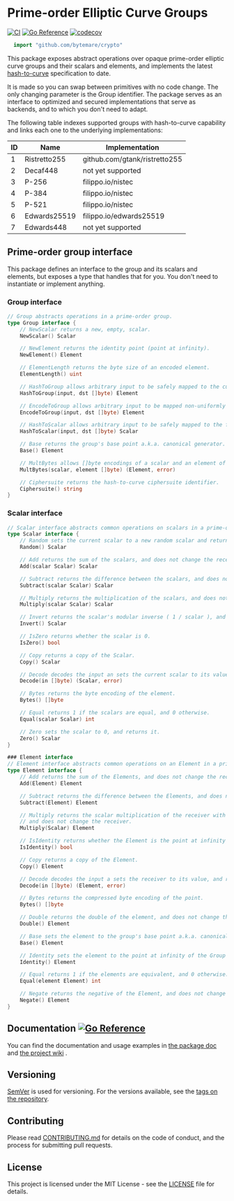 # Prime-order Elliptic Curve Groups
[![CI](https://github.com/bytemare/crypto/actions/workflows/ci.yml/badge.svg)](https://github.com/bytemare/crypto/actions/workflows/ci.yml)
[![Go Reference](https://pkg.go.dev/badge/github.com/bytemare/crypto.svg)](https://pkg.go.dev/github.com/bytemare/crypto)
[![codecov](https://codecov.io/gh/bytemare/crypto/branch/main/graph/badge.svg?token=5bQfB0OctA)](https://codecov.io/gh/bytemare/crypto)

```Go
  import "github.com/bytemare/crypto"
```

This package exposes abstract operations over opaque prime-order elliptic curve groups and their scalars and elements,
and implements the latest [hash-to-curve](https://datatracker.ietf.org/doc/draft-irtf-cfrg-hash-to-curve/) specification
to date.

It is made so you can swap between primitives with no code change. The only changing parameter is the Group identifier.
The package serves as an interface to optimized and secured implementations that serve as backends, and to which you
don't need to adapt.

The following table indexes supported groups with hash-to-curve capability and links each one to the underlying implementations:

| ID  | Name         | Implementation                |
|-----|--------------|-------------------------------|
| 1   | Ristretto255 | github.com/gtank/ristretto255 |
| 2   | Decaf448     | not yet supported             |
| 3   | P-256        | filippo.io/nistec             |
| 4   | P-384        | filippo.io/nistec             |
| 5   | P-521        | filippo.io/nistec             |
| 6   | Edwards25519 | filippo.io/edwards25519       |
| 7   | Edwards448   | not yet supported             |

## Prime-order group interface

This package defines an interface to the group and its scalars and elements, but exposes a type that handles that for
you. You don't need to instantiate or implement anything.

### Group interface

```Go
// Group abstracts operations in a prime-order group.
type Group interface {
    // NewScalar returns a new, empty, scalar.
    NewScalar() Scalar

	// NewElement returns the identity point (point at infinity).
	NewElement() Element

	// ElementLength returns the byte size of an encoded element.
	ElementLength() uint

	// HashToGroup allows arbitrary input to be safely mapped to the curve of the Group.
	HashToGroup(input, dst []byte) Element

	// EncodeToGroup allows arbitrary input to be mapped non-uniformly to points in the Group.
	EncodeToGroup(input, dst []byte) Element

	// HashToScalar allows arbitrary input to be safely mapped to the field.
	HashToScalar(input, dst []byte) Scalar

	// Base returns the group's base point a.k.a. canonical generator.
	Base() Element

	// MultBytes allows []byte encodings of a scalar and an element of the Group to be multiplied.
	MultBytes(scalar, element []byte) (Element, error)

	// Ciphersuite returns the hash-to-curve ciphersuite identifier.
	Ciphersuite() string
}
```

### Scalar interface

```Go
// Scalar interface abstracts common operations on scalars in a prime-order Group.
type Scalar interface {
    // Random sets the current scalar to a new random scalar and returns it.
    Random() Scalar

	// Add returns the sum of the scalars, and does not change the receiver.
	Add(scalar Scalar) Scalar

	// Subtract returns the difference between the scalars, and does not change the receiver.
	Subtract(scalar Scalar) Scalar

	// Multiply returns the multiplication of the scalars, and does not change the receiver.
	Multiply(scalar Scalar) Scalar

	// Invert returns the scalar's modular inverse ( 1 / scalar ), and does not change the receiver.
	Invert() Scalar

	// IsZero returns whether the scalar is 0.
	IsZero() bool

	// Copy returns a copy of the Scalar.
	Copy() Scalar

	// Decode decodes the input an sets the current scalar to its value, and returns it.
	Decode(in []byte) (Scalar, error)

	// Bytes returns the byte encoding of the element.
	Bytes() []byte

	// Equal returns 1 if the scalars are equal, and 0 otherwise.
	Equal(scalar Scalar) int

	// Zero sets the scalar to 0, and returns it.
	Zero() Scalar
}
```

```Go
### Element interface
// Element interface abstracts common operations on an Element in a prime-order Group.
type Element interface {
    // Add returns the sum of the Elements, and does not change the receiver.
    Add(Element) Element

	// Subtract returns the difference between the Elements, and does not change the receiver.
	Subtract(Element) Element

	// Multiply returns the scalar multiplication of the receiver with the given Scalar,
	// and does not change the receiver.
	Multiply(Scalar) Element

	// IsIdentity returns whether the Element is the point at infinity of the Group's underlying curve.
	IsIdentity() bool

	// Copy returns a copy of the Element.
	Copy() Element

	// Decode decodes the input a sets the receiver to its value, and returns it.
	Decode(in []byte) (Element, error)

	// Bytes returns the compressed byte encoding of the point.
	Bytes() []byte

	// Double returns the double of the element, and does not change the receiver.
	Double() Element

	// Base sets the element to the group's base point a.k.a. canonical generator.
	Base() Element

	// Identity sets the element to the point at infinity of the Group's underlying curve.
	Identity() Element

	// Equal returns 1 if the elements are equivalent, and 0 otherwise.
	Equal(element Element) int

	// Negate returns the negative of the Element, and does not change the receiver.
	Negate() Element
}
```

## Documentation [![Go Reference](https://pkg.go.dev/badge/github.com/bytemare/crypto.svg)](https://pkg.go.dev/github.com/bytemare/crypto)

You can find the documentation and usage examples in [the package doc](https://pkg.go.dev/github.com/bytemare/crypto) and [the project wiki](https://github.com/bytemare/crypto/wiki) .

## Versioning

[SemVer](http://semver.org) is used for versioning. For the versions available, see the [tags on the repository](https://github.com/bytemare/crypto/tags).

## Contributing

Please read [CONTRIBUTING.md](.github/CONTRIBUTING.md) for details on the code of conduct, and the process for submitting pull requests.

## License

This project is licensed under the MIT License - see the [LICENSE](LICENSE) file for details.